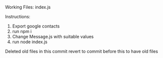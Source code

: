 Working Files:
index.js

Instructions:
1. Export google contacts
2. run npm i
3. Change Message.js with suitable values
4. run node index.js

Deleted old files in this commit revert to commit before this to have old files
